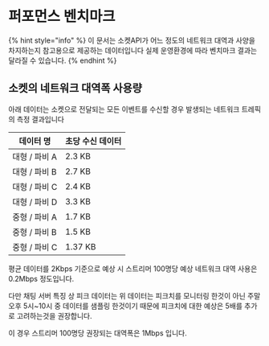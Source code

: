 # 퍼포먼스 벤치마크

{% hint style="info" %}
이 문서는 소켓API가 어느 정도의 네트워크 대역과 사양을 차지하는지 참고용으로 제공하는 데이터입니다 실제 운영환경에 따라 벤치마크 결과는 달라질 수 있습니다.
{% endhint %}



## 소켓의 네트워크 대역폭 사용량

아래 데이터는 소켓으로 전달되는 모든 이벤트를 수신할 경우 발생되는 네트워크 트레픽의 측정 결과입니다

| 데이터 명      | 초당 수신 데이터 |
| ---------- | --------- |
| 대형 / 파비 A  | 2.3 KB    |
| 대형 / 파비 B  | 2.7 KB    |
| 대형 /  파비 C | 2.4 KB    |
| 대형 / 파비 D  | 3.3 KB    |
| 중형 / 파비 A  | 1.7 KB    |
| 중형 / 파비 B  | 1.5 KB    |
| 중형 / 파비 C  | 1.37 KB   |



평균 데이터를 2Kbps 기준으로 예상 시 스트리머 100명당 예상 네트워크 대역 사용은 0.2Mbps 정도입니다.

다만 채팅 서버 특징 상 피크 데이터는 위 데이터는 피크치를 모니터링 한것이 아닌 주말 오후 5시\~10시 중 데이터를 샘플링 한것이기 때문에 피크치에 대한 예상은 5배를  추가로 고려하는것을 권장합니다.

이 경우 스트리머 100명당 권장되는 대역폭은 1Mbps 입니다.
